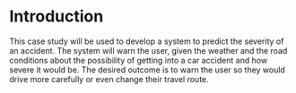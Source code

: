 # Introduction

This case study will be used to develop a system to predict the severity of an accident. The system will warn the user, given the weather and the road conditions about the possibility of  getting into a car accident and how severe it would be. The desired outcome is to warn the user so they would drive more carefully or even change their travel route.
